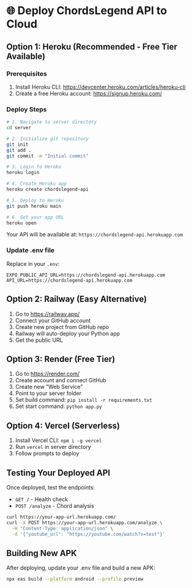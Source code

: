# 🌐 Deploy ChordsLegend API to Cloud

## Option 1: Heroku (Recommended - Free Tier Available)

### Prerequisites

1. Install Heroku CLI: https://devcenter.heroku.com/articles/heroku-cli
2. Create a free Heroku account: https://signup.heroku.com/

### Deploy Steps

```bash
# 1. Navigate to server directory
cd server

# 2. Initialize git repository
git init
git add .
git commit -m "Initial commit"

# 3. Login to Heroku
heroku login

# 4. Create Heroku app
heroku create chordslegend-api

# 5. Deploy to Heroku
git push heroku main

# 6. Get your app URL
heroku open
```

Your API will be available at: `https://chordslegend-api.herokuapp.com`

### Update .env file

Replace in your `.env`:

```
EXPO_PUBLIC_API_URL=https://chordslegend-api.herokuapp.com
API_URL=https://chordslegend-api.herokuapp.com
```

## Option 2: Railway (Easy Alternative)

1. Go to https://railway.app/
2. Connect your GitHub account
3. Create new project from GitHub repo
4. Railway will auto-deploy your Python app
5. Get the public URL

## Option 3: Render (Free Tier)

1. Go to https://render.com/
2. Create account and connect GitHub
3. Create new "Web Service"
4. Point to your server folder
5. Set build command: `pip install -r requirements.txt`
6. Set start command: `python app.py`

## Option 4: Vercel (Serverless)

1. Install Vercel CLI: `npm i -g vercel`
2. Run `vercel` in server directory
3. Follow prompts to deploy

## Testing Your Deployed API

Once deployed, test the endpoints:

- `GET /` - Health check
- `POST /analyze` - Chord analysis

```bash
curl https://your-app-url.herokuapp.com/
curl -X POST https://your-app-url.herokuapp.com/analyze \
  -H "Content-Type: application/json" \
  -d '{"youtube_url": "https://youtube.com/watch?v=test"}'
```

## Building New APK

After deploying, update your .env file and build a new APK:

```bash
npx eas build --platform android --profile preview
```
